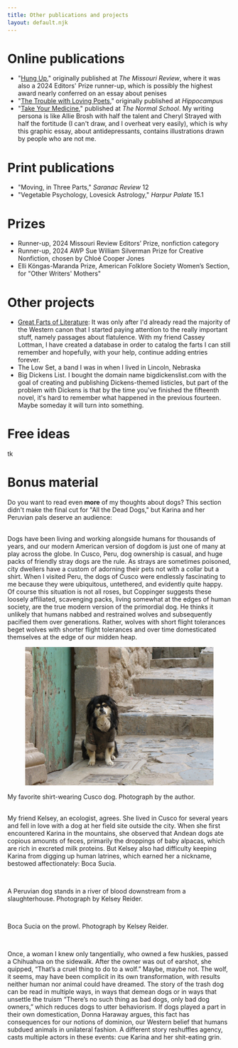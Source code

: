 ```yaml
---
title: Other publications and projects
layout: default.njk
---
```


# Online publications

- "<a href="https://missourireview.com/hung-up-by-elizabeth-zaleski/">Hung Up</a>," originally published at <i> The Missouri Review</i>, where it was also a 2024 Editors' Prize runner-up, which is possibly the highest award nearly conferred on an essay about penises
- "<a href="https://hippocampusmagazine.com/2017/02/the-trouble-with-loving-poets-by-elizabeth-zaleski/">The Trouble with Loving Poets</a>," originally published at <i>Hippocampus</i>
- "<a href="https://www.thenormalschool.com/blog/2018/9/17/take-your-medicine-by-elizabeth-zaleski-illustrations-by-kevin-abt-chad-miller">Take Your Medicine</a>," published at <i>The Normal School</i>. My writing persona is like Allie Brosh with half the talent and Cheryl Strayed with half the fortitude (I can't draw, and I overheat very easily), which is why this graphic essay, about antidepressants, contains illustrations drawn by people who are not me.

# Print publications

- "Moving, in Three Parts," <i>Saranac Review</i> 12
- "Vegetable Psychology, Lovesick Astrology," <i>Harpur Palate</i> 15.1

# Prizes
- Runner-up, 2024 Missouri Review Editors’ Prize, nonfiction category
- Runner-up, 2024 AWP Sue William Silverman Prize for Creative Nonfiction, chosen by Chloé Cooper Jones
- Elli Köngas-Maranda Prize, American Folklore Society Women’s Section, for "Other Writers' Mothers"


# Other projects

- <a href="https://greatfartsofliterature.com/">Great Farts of Literature</a>: It was only after I'd already read the majority of the Western canon that I started paying attention to the really important stuff, namely passages about flatulence. With my friend Cassey Lottman, I have created a database in order to catalog the farts I can still remember and hopefully, with your help, continue adding entries forever.
- The Low Set, a band I was in when I lived in Lincoln, Nebraska
- Big Dickens List. I bought the domain name bigdickenslist.com with the goal of creating and publishing Dickens-themed listicles, but part of the problem with Dickens is that by the time you've finished the fifteenth novel, it's hard to remember what happened in the previous fourteen. Maybe someday it will turn into something.

# Free ideas
tk

# Bonus material
Do you want to read even **more** of my thoughts about dogs? This section didn't make the final cut for "All the Dead Dogs," but Karina and her Peruvian pals deserve an audience:

<br>
Dogs have been living and working alongside humans for thousands of years, and our modern American version of dogdom is just one of many at play across the globe. In Cusco, Peru, dog ownership is casual, and huge packs of friendly stray dogs are the rule. As strays are sometimes poisoned, city dwellers have a custom of adorning their pets not with a collar but a shirt. When I visited Peru, the dogs of Cusco were endlessly fascinating to me because they were ubiquitous, untethered, and evidently quite happy. Of course this situation is not all roses, but Coppinger suggests these loosely affiliated, scavenging packs, living somewhat at the edges of human society, are the true modern version of the primordial dog. He thinks it unlikely that humans nabbed and restrained wolves and subsequently pacified them over generations. Rather, wolves with short flight tolerances beget wolves with shorter flight tolerances and over time domesticated themselves at the edge of our midden heap.

<br>
<figure class="image">
  <img src="/assets/images/fig 10. Cusco shirt dog.jpg" alt="Color photograph of Elizabeth Zaleski" width="500"/>
 </figure>
 <figcaption>My favorite shirt-wearing Cusco dog. Photograph by the author.</figcaption>

<br>

My friend Kelsey, an ecologist, agrees. She lived in Cusco for several years and fell in love with a dog at her field site outside the city. When she first encountered Karina in the mountains, she observed that Andean dogs ate copious amounts of feces, primarily the droppings of baby alpacas, which are rich in excreted milk proteins. But Kelsey also had difficulty keeping Karina from digging up human latrines, which earned her a nickname, bestowed affectionately: Boca Sucia.

<br>

A Peruvian dog stands in a river of blood downstream from a slaughterhouse. Photograph by Kelsey Reider.

<br>

Boca Sucia on the prowl. Photograph by Kelsey Reider.

<br>

Once, a woman I knew only tangentially, who owned a few huskies, passed a Chihuahua on the sidewalk. After the owner was out of earshot, she quipped, “That’s a cruel thing to do to a wolf.” Maybe, maybe not. The wolf, it seems, may have been complicit in its own transformation, with results neither human nor animal could have dreamed. The story of the trash dog can be read in multiple ways, in ways that demean dogs or in ways that unsettle the truism “There’s no such thing as bad dogs, only bad dog owners,” which reduces dogs to utter behaviorism. If dogs played a part in their own domestication, Donna Haraway argues, this fact has consequences for our notions of dominion, our Western belief that humans subdued animals in unilateral fashion. A different story reshuffles agency, casts multiple actors in these events: cue Karina and her shit-eating grin.
